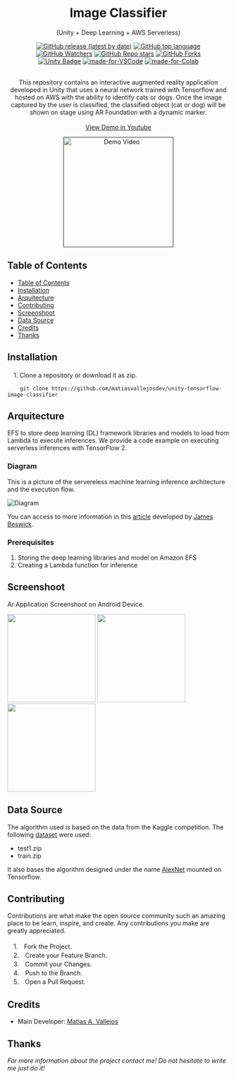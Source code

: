 <h1 align="center"> Image Classifier </h1>
  <p align="center"> (Unity + Deep Learning + AWS Serverless) </p>
  <div align="center">

  [![GitHub release (latest by date)](https://img.shields.io/github/v/release/matiasvallejosdev/unity-tensorflow-image-classifier?color=4cc51e)](https://github.com/matiasvallejosdev/unity-tensorflow-image-classifier)
  [![GitHub top language](https://img.shields.io/github/languages/top/matiasvallejosdev/unity-tensorflow-image-classifier?color=1081c2)](https://github.com/matiasvallejosdev/unity-tensorflow-image-classifier/search?l=c%23)
  [![GitHub Watchers](https://img.shields.io/github/watchers/matiasvallejosdev/unity-tensorflow-image-classifier?color=4cc51e)](https://github.com/matiasvallejosdev/unity-tensorflow-image-classifier/watchers)
  [![GitHub Repo stars](https://img.shields.io/github/stars/matiasvallejosdev/unity-tensorflow-image-classifier?color=4cc51e)](https://github.com/matiasvallejosdev/unity-tensorflow-image-classifier/stargazers)
  [![GitHub Forks](https://img.shields.io/github/forks/matiasvallejosdev/unity-tensorflow-image-classifier?color=4cc51e)](https://github.com/matiasvallejosdev/unity-tensorflow-image-classifier/network/members)
  <br />
  [![Unity Badge](http://img.shields.io/badge/-Unity3D_2020.3.5f1-000?logo=unity&link=https://unity.com/)](https://unity.com/)
  [![made-for-VSCode](https://img.shields.io/badge/Made%20for-VSCode-1f425f.svg)](https://code.visualstudio.com/)
  [![made-for-Colab](https://img.shields.io/badge/Made%20for-Colab-orange)](https://colab.research.google.com/)
  </div>
<p align="center"> 
  <br />
This repository contains an interactive augmented reality application developed in Unity that uses a neural network trained with Tensorflow and hosted on AWS with the ability to identify cats or dogs. Once the image captured by the user is classified, the classified object (cat or dog) will be shown on stage using AR Foundation with a dynamic marker.       <br /> <br />
  <a href="https://youtu.be/Q-14FaPrD-A" target="_blank">View Demo in Youtube</a> <br />
      <p align="center">
      <a href="" rel="nofollow">
      <img src="" alt="Demo Video" width="250">
    </a>
  </p>
 
  </p>
</p>

## Table of Contents

- [Table of Contents](#table-of-contents)
- [Installation](#installation)
- [Arquitecture](#arquitecture)
- [Contributing](#contributing)
- [Screenshoot](#screenshoot)
- [Data Source](#data-source)
- [Credits](#credits)
- [Thanks](#thanks)

## Installation
　1. Clone a repository or download it as zip.
```
    git clone https://github.com/matiasvallejosdev/unity-tensorflow-image-classifier
```
## Arquitecture

EFS to store deep learning (DL) framework libraries and models to load from Lambda to execute inferences. We provide a code example on executing serverless inferences with TensorFlow 2.

### Diagram
This is a picture of the servereless machine learning inference architecture and the execution flow.

![Diagram](https://github.com/matiasvallejosdev/unity-tensorflow-image-classifier/blob/main/Project.Backend/docs/Serverless_Diagram.png?raw=true)

You can access to more information in this [article](https://aws.amazon.com/blogs/compute/building-deep-learning-inference-with-aws-lambda-and-amazon-efs/) developed by [James Beswick](https://aws.amazon.com/blogs/compute/author/jbeswick/).
### Prerequisites

1. Storing the deep learning libraries and model on Amazon EFS
2. Creating a Lambda function for inference

## Screenshoot
Ar Application Screenshoot on Android Device.
<p>
  <p>
    <a rel="nofollow">
    <img src="https://github.com/matiasvallejosdev/unity-tensorflow-image-classifier/blob/main/Project.Docs/Screenshoot%20(2).jpg?raw=true" width="200">
    </a>
    <a rel="nofollow">
    <img src="https://github.com/matiasvallejosdev/unity-tensorflow-image-classifier/blob/main/Project.Docs/Screenshoot%20(3).jpg?raw=true" width="200">
    </a>
    <a rel="nofollow">
    <img src="https://github.com/matiasvallejosdev/unity-tensorflow-image-classifier/blob/main/Project.Docs/Screenshoot%20(1).jpg?raw=true" width="200">
    </a>
  </p>

## Data Source

The algorithm used is based on the data from the Kaggle competition. The following [dataset](https://www.kaggle.com/c/dogs-vs-cats/data) were used:
- test1.zip
- train.zip


It also bases the algorithm designed under the name [AlexNet](https://en.wikipedia.org/wiki/AlexNet) mounted on Tensorflow.



## Contributing

Contributions are what make the open source community such an amazing place to be learn, inspire, and create. Any contributions you make are greatly appreciated. <br /><br />
　1.　Fork the Project. <br />
　2.　Create your Feature Branch. <br />
　3.　Commit your Changes. <br />
　4.　Push to the Branch. <br />
　5.　Open a Pull Request. <br />

## Credits

- Main Developer: [Matias A. Vallejos](https://www.linkedin.com/in/matiasvallejos/)

## Thanks

_For more information about the project contact me! Do not hesitate to write me just do it!_
